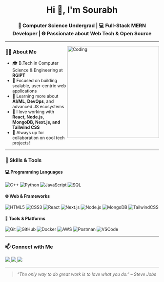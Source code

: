 <h1 align="center">Hi 👋, I'm Sourabh</h1>
<h3 align="center">🚀 Computer Science Undergrad | 💻 Full-Stack MERN Developer | 🌐 Passionate about Web Tech & Open Source</h3>

---

<img align="right" alt="Coding" width="300" src="https://cdn.dribbble.com/users/1059583/screenshots/4171367/coding-freak.gif" />

### 👨‍🎓 About Me
- 🎓 B.Tech in Computer Science & Engineering at **RGIPT**
- 🧠 Focused on building scalable, user-centric web applications
- 🌱 Learning more about **AI/ML**, **DevOps**, and advanced JS ecosystems
- 💬 I love working with **React, Node.js, MongoDB, Next.js, and Tailwind CSS**
- 🤝 Always up for collaboration on cool tech projects!

---

### 🧠 Skills & Tools

#### 💻 Programming Languages  
![C++](https://img.shields.io/badge/C++-00599C?style=flat&logo=cplusplus&logoColor=white)
![Python](https://img.shields.io/badge/Python-3776AB?style=flat&logo=python&logoColor=white)
![JavaScript](https://img.shields.io/badge/JavaScript-F7DF1E?style=flat&logo=javascript&logoColor=black)
![SQL](https://img.shields.io/badge/SQL-4479A1?style=flat&logo=postgresql&logoColor=white)

#### 🌐 Web & Frameworks  
![HTML5](https://img.shields.io/badge/HTML5-E34F26?style=flat&logo=html5&logoColor=white)
![CSS3](https://img.shields.io/badge/CSS3-1572B6?style=flat&logo=css3&logoColor=white)
![React](https://img.shields.io/badge/React-20232A?style=flat&logo=react&logoColor=61DAFB)
![Next.js](https://img.shields.io/badge/Next.js-000000?style=flat&logo=nextdotjs&logoColor=white)
![Node.js](https://img.shields.io/badge/Node.js-339933?style=flat&logo=node.js&logoColor=white)
![MongoDB](https://img.shields.io/badge/MongoDB-4EA94B?style=flat&logo=mongodb&logoColor=white)
![TailwindCSS](https://img.shields.io/badge/Tailwind_CSS-38B2AC?style=flat&logo=tailwind-css&logoColor=white)

#### 🧰 Tools & Platforms  
![Git](https://img.shields.io/badge/Git-F05032?style=flat&logo=git&logoColor=white)
![GitHub](https://img.shields.io/badge/GitHub-181717?style=flat&logo=github&logoColor=white)
![Docker](https://img.shields.io/badge/Docker-2496ED?style=flat&logo=docker&logoColor=white)
![AWS](https://img.shields.io/badge/AWS-232F3E?style=flat&logo=amazon-aws&logoColor=white)
![Postman](https://img.shields.io/badge/Postman-FF6C37?style=flat&logo=postman&logoColor=white)
![VSCode](https://img.shields.io/badge/VS_Code-007ACC?style=flat&logo=visual-studio-code&logoColor=white)

---

### 📫 Connect with Me  
<p align="left">
  <a href="https://www.linkedin.com/in/sourabh-dharra-707294288/" target="_blank">
    <img src="https://img.shields.io/badge/-LinkedIn-0A66C2?style=flat&logo=linkedin&logoColor=white"/>
  </a>
  <a href="https://github.com/SOURABH-05" target="_blank">
    <img src="https://img.shields.io/badge/-GitHub-181717?style=flat&logo=github&logoColor=white"/>
  </a>
  <a href="mailto:s2447491@gmail.com" target="_blank">
    <img src="https://img.shields.io/badge/-Email-D14836?style=flat&logo=gmail&logoColor=white"/>
  </a>
</p>

---

> _“The only way to do great work is to love what you do.” – Steve Jobs_

